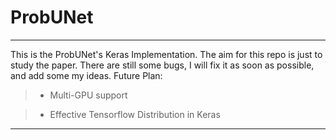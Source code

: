 # ProbUNet
--------------
This is the ProbUNet's Keras Implementation. 
The aim for this repo is just to study the paper.
There are still some bugs, I will fix it as soon as possible, and add some my ideas.
Future Plan:

> - Multi-GPU support

> - Effective Tensorflow Distribution in Keras 

------------------------




